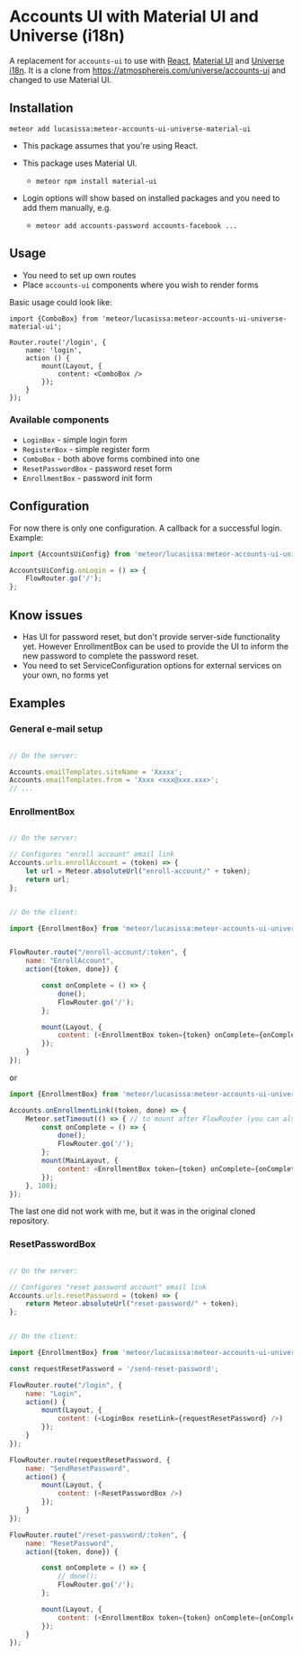 # Accounts UI with Material UI and Universe (i18n)

A replacement for `accounts-ui` to use with [React](https://facebook.github.io/react/), [Material UI](http://www.material-ui.com) and [Universe i18n](https://atmospherejs.com/universe/i18n).
It is a clone from https://atmospherejs.com/universe/accounts-ui and changed to use Material UI.

## Installation

    meteor add lucasissa:meteor-accounts-ui-universe-material-ui

- This package assumes that you're using React.
- This package uses Material UI.
    * `meteor npm install material-ui`

- Login options will show based on installed packages and you need to add them manually, e.g.
    * `meteor add accounts-password accounts-facebook ...`

## Usage

- You need to set up own routes
- Place `accounts-ui` components where you wish to render forms

Basic usage could look like:

    import {ComboBox} from 'meteor/lucasissa:meteor-accounts-ui-universe-material-ui';

    Router.route('/login', {
        name: 'login',
        action () {
            mount(Layout, {
                content: <ComboBox />
            });
        }
    });

### Available components

- `LoginBox` - simple login form
- `RegisterBox` - simple register form
- `ComboBox` - both above forms combined into one
- `ResetPasswordBox` - password reset form
- `EnrollmentBox` - password init form

## Configuration

For now there is only one configuration. A callback for a successful login. Example:

```javascript
import {AccountsUiConfig} from 'meteor/lucasissa:meteor-accounts-ui-universe-material-ui/AccountsUiConfig';

AccountsUiConfig.onLogin = () => {
    FlowRouter.go('/');
};
```

    
## Know issues

- Has UI for password reset, but don't provide server-side functionality yet. 
However EnrollmentBox can be used to provide the UI to inform the new password to complete the password reset.
- You need to set ServiceConfiguration options for external services on your own, no forms yet

## Examples

### General e-mail setup

```javascript

// On the server:

Accounts.emailTemplates.siteName = 'Xxxxx';
Accounts.emailTemplates.from = 'Xxxx <xxx@xxx.xxx>';
// ...

```


### EnrollmentBox

```javascript

// On the server:

// Configures "enroll account" email link
Accounts.urls.enrollAccount = (token) => {
    let url = Meteor.absoluteUrl("enroll-account/" + token);
    return url;
};

```

```javascript

// On the client:

import {EnrollmentBox} from 'meteor/lucasissa:meteor-accounts-ui-universe-material-ui';


FlowRouter.route("/enroll-account/:token", {
    name: "EnrollAccount",
    action({token, done}) {

        const onComplete = () => {
            done();
            FlowRouter.go('/');
        };

        mount(Layout, {
            content: (<EnrollmentBox token={token} onComplete={onComplete} />)
        });
    }
});

```

or 

```javascript
import {EnrollmentBox} from 'meteor/lucasissa:meteor-accounts-ui-universe-material-ui';

Accounts.onEnrollmentLink((token, done) => {
    Meteor.setTimeout(() => { // to mount after FlowRouter (you can also use Accounts.urls.enrollAccount)
        const onComplete = () => {
            done();
            FlowRouter.go('/');
        };
        mount(MainLayout, {
            content: <EnrollmentBox token={token} onComplete={onComplete} />
        });
    }, 100);
});
```

The last one did not work with me, but it was in the original cloned repository.

### ResetPasswordBox

```javascript

// On the server:

// Configures "reset password account" email link
Accounts.urls.resetPassword = (token) => {
    return Meteor.absoluteUrl("reset-password/" + token);
};

```

```javascript

// On the client:

import {EnrollmentBox} from 'meteor/lucasissa:meteor-accounts-ui-universe-material-ui';

const requestResetPassword = '/send-reset-password';

FlowRouter.route("/login", {
    name: "Login",
    action() {
        mount(Layout, {
            content: (<LoginBox resetLink={requestResetPassword} />)
        });
    }
});

FlowRouter.route(requestResetPassword, {
    name: "SendResetPassword",
    action() {
        mount(Layout, {
            content: (<ResetPasswordBox />)
        });
    }
});

FlowRouter.route("/reset-password/:token", {
    name: "ResetPassword",
    action({token, done}) {

        const onComplete = () => {
            // done();
            FlowRouter.go('/');
        };

        mount(Layout, {
            content: (<EnrollmentBox token={token} onComplete={onComplete} />)
        });
    }
});

```
